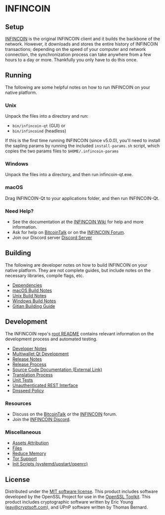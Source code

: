 INFINCOIN
=============

Setup
---------------------
[INFINCOIN](http://infincoin.org/wallet) is the original INFINCOIN client and it builds the backbone of the network. However, it downloads and stores the entire history of INFINCOIN transactions; depending on the speed of your computer and network connection, the synchronization process can take anywhere from a few hours to a day or more. Thankfully you only have to do this once.

Running
---------------------
The following are some helpful notes on how to run INFINCOIN on your native platform.

### Unix

Unpack the files into a directory and run:

- `bin/infincoin-qt` (GUI) or
- `bin/infincoind` (headless)

If this is the first time running INFINCOIN (since v5.0.0), you'll need to install the sapling params by running the included `install-params.sh` script, which copies the two params files to `$HOME/.infincoin-params`

### Windows

Unpack the files into a directory, and then run infincoin-qt.exe.

### macOS

Drag INFINCOIN-Qt to your applications folder, and then run INFINCOIN-Qt.

### Need Help?

* See the documentation at the [INFINCOIN Wiki](https://github.com/INFINCOIN-Project/INFINCOIN/wiki)
for help and more information.
* Ask for help on [BitcoinTalk](https://bitcointalk.org/index.php?topic=1262920.0) or on the [INFINCOIN Forum](http://forum.infincoin.org/).
* Join our Discord server [Discord Server](https://discord.infincoin.org)

Building
---------------------
The following are developer notes on how to build INFINCOIN on your native platform. They are not complete guides, but include notes on the necessary libraries, compile flags, etc.

- [Dependencies](dependencies.md)
- [macOS Build Notes](build-osx.md)
- [Unix Build Notes](build-unix.md)
- [Windows Build Notes](build-windows.md)
- [Gitian Building Guide](gitian-building.md)

Development
---------------------
The INFINCOIN repo's [root README](/README.md) contains relevant information on the development process and automated testing.

- [Developer Notes](developer-notes.md)
- [Multiwallet Qt Development](multiwallet-qt.md)
- [Release Notes](release-notes.md)
- [Release Process](release-process.md)
- [Source Code Documentation (External Link)](https://www.fuzzbawls.pw/infincoin/doxygen/)
- [Translation Process](translation_process.md)
- [Unit Tests](unit-tests.md)
- [Unauthenticated REST Interface](REST-interface.md)
- [Dnsseed Policy](dnsseed-policy.md)

### Resources
* Discuss on the [BitcoinTalk](https://bitcointalk.org/index.php?topic=1262920.0) or the [INFINCOIN](http://forum.infincoin.org/) forum.
* Join the [INFINCOIN Discord](https://discord.infincoin.org).

### Miscellaneous
- [Assets Attribution](assets-attribution.md)
- [Files](files.md)
- [Reduce Memory](reduce-memory.md)
- [Tor Support](tor.md)
- [Init Scripts (systemd/upstart/openrc)](init.md)

License
---------------------
Distributed under the [MIT software license](/COPYING).
This product includes software developed by the OpenSSL Project for use in the [OpenSSL Toolkit](https://www.openssl.org/). This product includes
cryptographic software written by Eric Young ([eay@cryptsoft.com](mailto:eay@cryptsoft.com)), and UPnP software written by Thomas Bernard.

